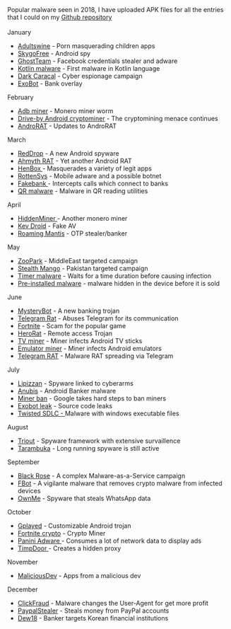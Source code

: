 <br><br>
		Popular malware seen in 2018, I have uploaded APK files for all the entries that I could on my <a href="https://github.com/sk3ptre/AndroidMalware_2018">Github repository</a>
		<br><br>
		January
		<ul>
		<li><a href="https://research.checkpoint.com/malware-displaying-porn-ads-discovered-in-game-apps-on-google-play/">Adultswine</a> - Porn masquerading children apps</li>
		<li><a href="https://securelist.com/skygofree-following-in-the-footsteps-of-hackingteam/83603/">SkygoFree</a> - Android spy</li>
		<li><a href="https://blog.trendmicro.com/trendlabs-security-intelligence/ghostteam-adware-can-steal-facebook-credentials/">GhostTeam</a> - Facebook credentials stealer and adware</li>
		<li><a href="https://blog.trendmicro.com/trendlabs-security-intelligence/first-kotlin-developed-malicious-app-signs-users-premium-sms-services/">Kotlin malware</a> - First malware in Kotlin language</li>
		<li><a href="https://info.lookout.com/rs/051-ESQ-475/images/Lookout_Dark-Caracal_srr_20180118_us_v.1.0.pdf">Dark Caracal</a> - Cyber espionage campaign</li>
		<li><a href="https://clientsidedetection.com/exobot_android_malware_spreading_via_google_play_store.html">ExoBot</a> - Bank overlay</li>
		</ul>
		February
		<ul>
		<li><a href="http://blog.netlab.360.com/adb-miner-more-information-en/">Adb miner</a> - Monero miner worm</li>
		<li><a href="https://blog.malwarebytes.com/threat-analysis/2018/02/drive-by-cryptomining-campaign-attracts-millions-of-android-users/">Drive-by Android cryptominer</a> - The cryptomining menace continues</li>
		<li><a href="https://blog.trendmicro.com/trendlabs-security-intelligence/new-androrat-exploits-dated-permanent-rooting-vulnerability-allows-privilege-escalation/">AndroRAT</a> - Updates to AndroRAT</li>
		</ul>
		March
		<br>
		<ul>
		<li><a href="https://www.wandera.com/blog/reddrop-malware/">RedDrop</a> - A new Android spyware</li>
		<li><a href="https://www.mysonicwall.com/SonicAlert/searchresults.aspx?ev=article&id=1129">Ahmyth RAT</a> - Yet another Android RAT</li>
		<li><a href="https://researchcenter.paloaltonetworks.com/2018/03/unit42-henbox-chickens-come-home-roost/">HenBox </a> - Masquerades a variety of legit apps</li>
		<li><a href="https://research.checkpoint.com/rottensys-not-secure-wi-fi-service/">RottenSys</a> - Mobile adware and a possible botnet</li> 
		<li><a href="https://www.symantec.com/blogs/threat-intelligence/fakebank-intercepts-calls-banks">Fakebank </a> - Intercepts calls which connect to banks</li> 
		<li><a href="https://nakedsecurity.sophos.com/2018/03/23/crooks-infiltrate-google-play-with-malware-lurking-in-qr-reading-utilities/">QR malware</a> - Malware in QR reading utilities</li>
		</ul>
		April
		<ul>
		<li><a href="https://blog.trendmicro.com/trendlabs-security-intelligence/monero-mining-hiddenminer-android-malware-can-potentially-cause-device-failure/">HiddenMiner </a> - Another monero miner</li>
		<li><a href="http://blog.talosintelligence.com/2018/04/fake-av-investigation-unearths-kevdroid.html">Kev Droid</a> - Fake AV </li>
		<li><a href="https://securelist.com/roaming-mantis-uses-dns-hijacking-to-infect-android-smartphones/85178/">Roaming Mantis</a> - OTP stealer/banker</li>
		</ul>
		May
		<ul>
		<li><a href="https://media.kasperskycontenthub.com/wp-content/uploads/sites/43/2018/05/03114450/ZooPark_for_public_final_edit.pdf">ZooPark</a> - MiddleEast targeted campaign</li>
		<li><a href="https://info.lookout.com/rs/051-ESQ-475/images/lookout-stealth-mango-srr-us.pdf">Stealth Mango</a> - Pakistan targeted campaign</li>
		<li><a href="https://www.symantec.com/blogs/threat-intelligence/persistent-malicious-apps-google-play">Timer malware</a> - Waits for a time duration before causing infection</li>
		<li><a href="https://www.engadget.com/2018/05/24/report-finds-android-malware-pre-installed-on-hundreds-of-phones/">Pre-installed malware</a> - malware hidden in the device before it is sold</li>
		</ul>
		June
		<ul>
		<li><a href="https://www.threatfabric.com/blogs/mysterybot__a_new_android_banking_trojan_ready_for_android_7_and_8.html">MysteryBot</a> - A new banking trojan</li>
		<li><a href="https://www.welivesecurity.com/2018/06/18/new-telegram-abusing-android-rat/">Telegram Rat</a> - Abuses Telegram for its communication</li>
		<li><a href="https://www.scmagazineuk.com/fortnite-for-android-scam-uncovered/article/775407/">Fortnite</a> - Scam for the popular game</li>
		<li><a href="https://www.welivesecurity.com/2018/06/18/new-telegram-abusing-android-rat/">HeroRat</a> - Remote access Trojan</li>
		<li><a href="https://www.extremetech.com/electronics/271247-android-malware-found-mining-cryptocurrency-on-amazon-fire-tv-devices">TV miner</a> - Miner infects Android TV sticks</li>
		<li><a href="https://www.neowin.net/news/android-emulator-andy-os-is-reportedly-injecting-cryptomining-malware-onto-pcs/">Emulator miner</a> - Miner infects Android emulators</li>
		<li><a href="https://www.welivesecurity.com/2018/06/18/new-telegram-abusing-android-rat/">Telegram RAT</a> - Malware RAT spreading via Telegram</li>
		</ul>
		July
		<ul>
		<li><a href="https://nakedsecurity.sophos.com/2017/07/28/lipizzan-spyware-linked-to-cyberarms-firm-plunders-sms-logs-and-photos/">Lipizzan</a> - Spyware linked to cyberarms</li>
		<li><a href="https://securityintelligence.com/anubis-strikes-again-mobile-malware-continues-to-plague-users-in-official-app-stores/">Anubis</a> - Android Banker malware</li>
		<li><a href="https://nakedsecurity.sophos.com/2018/07/30/google-bans-android-miners-from-play-store/">Miner ban</a> - Google takes hard steps to ban miners</li>
		<li><a href="https://www.tripwire.com/state-of-security/security-data-protection/cyber-security/exobot-android-banking-trojans-source-code-leaked-online/">Exobot leak</a> - Source code leaks</li>
		<li><a href="https://researchcenter.paloaltonetworks.com/2018/07/unit42-hidden-devil-development-life-cycle-google-play-apps-infected-windows-executable-files/">Twisted SDLC - </a>Malware with windows executable files</li>
		</ul>
		August
		<ul>
		<li><a href="https://labs.bitdefender.com/2018/08/triout-spyware-framework-for-android-with-extensive-surveillance-capabilities/">Triout</a> - Spyware framework with extensive survaillence</li>
		<li><a href="https://securitynews.sonicwall.com/xmlpost/a-long-running-android-spyware-which-targets-social-apps-is-still-active/">Tarambuka</a> - Long running spyware is still active</li>
		</ul>
		September
		<ul>
		<li><a href="https://research.checkpoint.com/meet-black-rose-lucy-the-latest-russian-maas-botnet/">Black Rose</a> - A complex Malware-as-a-Service campaign</li>
		<li><a href="https://securitynews.sonicwall.com/xmlpost/vigilante-malware-removes-cryptominers-from-the-infected-device/">FBot</a> - A vigilante malware that removes crypto malware from infected devices</li>
		<li><a href="https://file.gdatasoftware.com/web/de/documents/whitepaper/G_DATA_WhitePaper_-_Analysis_of_Android.Trojan-Spy.Buhsam.A.pdf">OwnMe</a> - Spyware that steals WhatsApp data</li>
		</ul>
		October
		<ul>
		<li><a href="https://blog.talosintelligence.com/2018/10/gplayedtrojan.html">Gplayed</a> - Customizable Android trojan</li>
		<li><a href="https://blog.malwarebytes.com/cybercrime/2018/10/fortnite-gamers-targeted-by-data-theft-malware/">Fortnite crypto</a> - Crypto Miner</li>
		<li><a href="https://securitynews.sonicwall.com/xmlpost/panini-adware-for-android-soaks-network-bandwidth-bad-news-for-users-with-limited-data/">Panini Adware </a> - Consumes a lot of network data to display ads</li>
		<li><a href="https://securingtomorrow.mcafee.com/mcafee-labs/android-timpdoor-turns-mobile-devices-into-hidden-proxies/">TimpDoor </a> - Creates a hidden proxy</li>
		</ul>
		November
		<ul>
		<li><a href="https://techcrunch.com/2018/11/20/half-a-million-android-users-tricked-into-downloading-malware-from-google-play/">MaliciousDev</a> - Apps from a malicious dev</li>
		</ul>
		December
		<ul>
		<li><a href="https://news.sophos.com/en-us/2018/12/06/android-clickfraud-fake-iphone/">ClickFraud</a> - Malware changes the User-Agent for get more profit</li>
		<li><a href="https://www.welivesecurity.com/2018/12/11/android-trojan-steals-money-paypal-accounts-2fa/">PaypalStealer</a> - Steals money from PayPal accounts</li>
		<li><a href="https://securitynews.sonicwall.com/xmlpost/dew18-banker-for-android-targets-korean-financial-institutions/">Dew18</a> - Banker targets Korean financial institutions</li>
		</ul>
